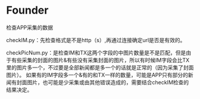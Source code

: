 # Founder
检查APP采集的数据

checkIM.py：先检查格式是不是http（s）,再通过连接确定url是否是有效的。

checkPicNum.py：是检查IM和TX这两个字段的中图片数量是不是匹配，但是由于有些采集的封面的图片&有些没有采集封面的图片，所以有时候IM字段会比TX里的图片多一个，不过要是全部新闻都是多一个的话就是正常的（因为采集了封面图片）。
如果有的IM字段多一个&有的和TX一样的数量，可能是APP只有部分的新闻有封面图片，也可能是少采集或由其他错误造成的，需要结合checkIM检查的结果决定。
